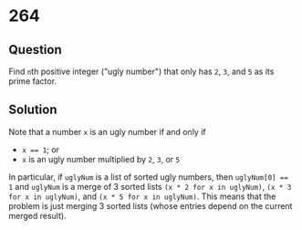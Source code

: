 # 264

## Question

Find `n`th positive integer ("ugly number") that only has `2`, `3`, and `5` as its prime factor.

## Solution

Note that a number `x` is an ugly number if and only if
* `x == 1`; or
* `x` is an ugly number multiplied by `2`, `3`, or `5`

In particular, if `uglyNum` is a list of sorted ugly numbers, then `uglyNum[0] == 1` and `uglyNum` is a merge of 3 sorted lists `(x * 2 for x in uglyNum)`, `(x * 3 for x in uglyNum)`, and `(x * 5 for x in uglyNum)`. This means that the problem is just merging 3 sorted lists (whose entries depend on the current merged result).

